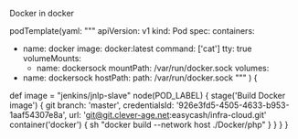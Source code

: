 Docker in docker 

podTemplate(yaml: """
apiVersion: v1
kind: Pod
spec:
  containers:
  - name: docker
    image: docker:latest
    command: ['cat']
    tty: true
    volumeMounts:
    - name: dockersock
      mountPath: /var/run/docker.sock
  volumes:
  - name: dockersock
    hostPath:
      path: /var/run/docker.sock
"""
  ) {

  def image = "jenkins/jnlp-slave"
  node(POD_LABEL) {
    stage('Build Docker image') {
        git branch: 'master',
            credentialsId: '926e3fd5-4505-4633-b953-1aaf54307e8a',
            url: 'git@git.clever-age.net:easycash/infra-cloud.git'
        container('docker') {
            sh "docker build --network host ./Docker/php"
        }
    }
  }
}
